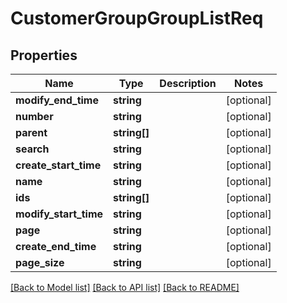 # CustomerGroupGroupListReq

## Properties
Name | Type | Description | Notes
------------ | ------------- | ------------- | -------------
**modify_end_time** | **string** |  | [optional] 
**number** | **string** |  | [optional] 
**parent** | **string[]** |  | [optional] 
**search** | **string** |  | [optional] 
**create_start_time** | **string** |  | [optional] 
**name** | **string** |  | [optional] 
**ids** | **string[]** |  | [optional] 
**modify_start_time** | **string** |  | [optional] 
**page** | **string** |  | [optional] 
**create_end_time** | **string** |  | [optional] 
**page_size** | **string** |  | [optional] 

[[Back to Model list]](../README.md#documentation-for-models) [[Back to API list]](../README.md#documentation-for-api-endpoints) [[Back to README]](../README.md)


